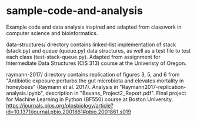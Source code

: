 # sample-code-and-analysis
Example code and data analysis inspired and adapted from classwork in computer science and bioinformatics.

data-structures/ directory contains linked-list implementation of stack (stack.py) and queue (queue.py) data structures, as well as a test file to test each class (test-stack-queue.py). Adapted from assignment for Intermediate Data Structures (CIS 313) course at the Univeristy of Oregon.

raymann-2017/ directory contains replication of figures 3, 5, and 6 from "Antibiotic exposure perturbs the gut microbiota and elevates mortality in honeybees" (Raymann et al. 2017). Analysis in "Raymann2017-replication-analysis.ipynb", description in "Bevans_Project2_Report.pdf". Final project for Machine Learning in Python (BF550) course at Boston University.
https://journals.plos.org/plosbiology/article?id=10.1371/journal.pbio.2001861#pbio.2001861.s019
